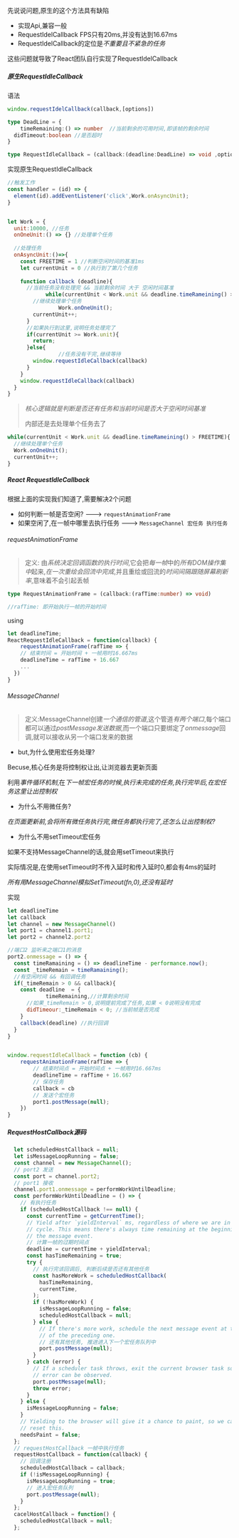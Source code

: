 先说说问题,原生的这个方法具有缺陷

* 实现Api,兼容一般
* RequestIdelCallback FPS只有20ms,并没有达到16.67ms
* RequestIdelCallback的定位是*不重要且不紧急的任务*

这些问题就导致了React团队自行实现了RequestIdelCallback

##### 原生RequestIdleCallback

语法

```js
window.requestIdelCallback(callback,[options])
```

```ts
type DeadLine = {
	timeRemaining:() => number  //当前剩余的可用时间,即该帧的剩余时间
  didTimeout:boolean //是否超时
}

type RequestIdleCallback = (callback:(deadline:DeadLine) => void ,options?: Options) => number
```

实现原生RequestIdleCallback

```js
//触发工作
const handler = (id) => {
  element(id).addEventListener('click',Work.onAsyncUnit);
}


let Work = {
  unit:10000, //任务
  onOneUnit:() => {} //处理单个任务
  
  //处理任务
  onAsyncUnit:()=>{
    const FREETIME = 1 //判断空闲时间的基准1ms
    let currentUnit = 0 //执行到了第几个任务
    
    function callback (deadline){
      //当前任务没有处理完 && 当前剩余时间 大于 空闲时间基准
			while(currentUnit < Work.unit && deadline.timeRameining() > FREETIME){
        //继续处理单个任务
				Work.onOneUnit();
        currentUnit++;
      }
      //如果执行到这里,说明任务处理完了
      if(currentUnit >= Work.unit){
        return;
      }else{
				//任务没有干完,继续等待
      	window.requestIdleCallback(callback)
      }
    }
    window.requestIdleCallback(callback)
  }
}
```

> *核心逻辑就是判断是否还有任务和当前时间是否大于空闲时间基准*
>
> 内部还是去处理单个任务去了

```ts
while(currentUnit < Work.unit && deadline.timeRameining() > FREETIME){
  //继续处理单个任务
  Work.onOneUnit();
  currentUnit++;
}
```

##### React RequestIdleCallback

根据上面的实现我们知道了,需要解决2个问题

* 如何判断一帧是否空闲?  ---> `requestAnimationFrame`
* 如果空闲了,在一帧中哪里去执行任务   ---> `MessageChannel 宏任务 执行任务`

###### requestAnimationFrame

> 定义: 由*系统决定回调函数的执行时间*,它会把*每一帧*中的*所有DOM操作集中*起来,*在一次重绘会回流中完成*,并且重绘或回流的*时间间隔跟随屏幕刷新率*,意味着不会引起丢帧

```ts
type RequestAnimationFrame = (callback:(rafTime:number) => void)

//rafTime: 即开始执行一帧的开始时间
```

using

```js
let deadlineTime;
ReactRequestIdleCallback = function(callback) {
	requestAnimationFrame(rafTime => {
    // 结束时间 = 开始时间 + 一帧用时16.667ms
    deadlineTime = rafTime + 16.667
    ...
  })
}
```

###### MessageChannel

> 定义:MessageChannel创建*一个通信的管道*,这个管道*有两个端口*,每个端口都可以通过*postMessage发送数据*,而一个端口只要绑定了*onmessage*回调,就可以接收从另一个端口发来的数据

* but,为什么使用宏任务处理?

Becuse,核心任务是将控制权让出,让浏览器去更新页面

利用*事件循环机制*,在*下一帧宏任务的时候*,*执行未完成的任务,执行完毕后,在宏任务这里让出控制权*

* 为什么不用微任务?

*在页面更新前,会将所有微任务执行完,微任务都执行完了,还怎么让出控制权?*

* 为什么不用setTimeout宏任务

如果不支持MessageChannel的话,就会用setTimeout来执行

实际情况是,在使用setTimeout时不传入延时和传入延时0,都会有4ms的延时

*所有用MessageChannel模拟SetTimeout(fn,0),还没有延时*

实现

```js
let deadlineTime
let callback
let channel = new MessageChannel()
let port1 = channel1.port1;
let port2 = channel2.port2

//端口2 监听来之端口1的消息
port2.onmessage = () => {
  const timeRamaining = () => deadlineTime - performance.now();
  const _timeRemain = timeRamaining();
  //有空闲时间 && 有回调任务
  if(_timeRemain > 0 && callback){
    const deadline  = {
			timeRemaining,//计算剩余时间
      //如果_timeRemain > 0,说明提前完成了任务,如果 < 0说明没有完成
      didTimeour:_timeRemain < 0; //当前帧是否完成
    }
    callback(deadline) //执行回调
  }
}


window.requestIdleCallback = function (cb) {
    requestAnimationFrame(rafTime => {
        // 结束时间点 = 开始时间点 + 一帧用时16.667ms
        deadlineTime = rafTime + 16.667
        // 保存任务
        callback = cb
        // 发送个宏任务
        port1.postMessage(null);
    })
}
```

##### RequestHostCallback源码

```js
  let scheduledHostCallback = null;
  let isMessageLoopRunning = false;
  const channel = new MessageChannel();
  // port2 发送
  const port = channel.port2;
  // port1 接收
  channel.port1.onmessage = performWorkUntilDeadline;
  const performWorkUntilDeadline = () => {
    // 有执行任务
    if (scheduledHostCallback !== null) {
      const currentTime = getCurrentTime();
      // Yield after `yieldInterval` ms, regardless of where we are in the vsync
      // cycle. This means there's always time remaining at the beginning of
      // the message event.
      // 计算一帧的过期时间点
      deadline = currentTime + yieldInterval;
      const hasTimeRemaining = true;
      try {
        // 执行完该回调后, 判断后续是否还有其他任务
        const hasMoreWork = scheduledHostCallback(
          hasTimeRemaining,
          currentTime,
        );
        if (!hasMoreWork) {
          isMessageLoopRunning = false;
          scheduledHostCallback = null;
        } else {
          // If there's more work, schedule the next message event at the end
          // of the preceding one.
          // 还有其他任务, 推进进入下一个宏任务队列中
          port.postMessage(null);
        }
      } catch (error) {
        // If a scheduler task throws, exit the current browser task so the
        // error can be observed.
        port.postMessage(null);
        throw error;
      }
    } else {
      isMessageLoopRunning = false;
    }
    // Yielding to the browser will give it a chance to paint, so we can
    // reset this.
    needsPaint = false;
  };
  // requestHostCallback 一帧中执行任务
  requestHostCallback = function(callback) {
    // 回调注册
    scheduledHostCallback = callback;
    if (!isMessageLoopRunning) {
      isMessageLoopRunning = true;
      // 进入宏任务队列
      port.postMessage(null);
    }
  };
  cacelHostCallback = function() {
    scheduledHostCallback = null;
  };
```

